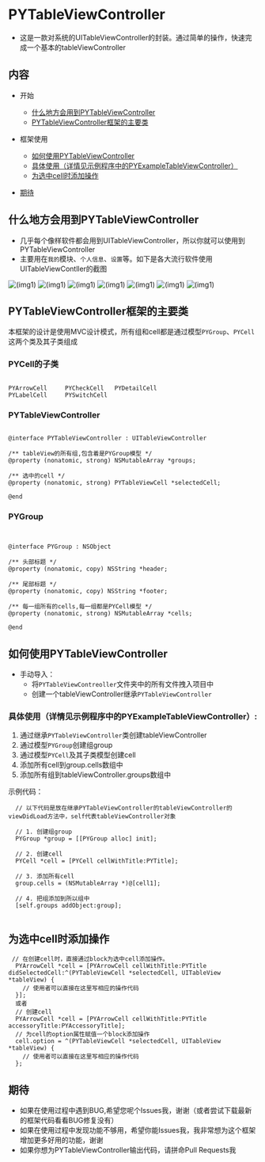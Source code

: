 # PYTableViewController
- 这是一款对系统的UITableViewController的封装。通过简单的操作，快速完成一个基本的tableViewController

## 内容
* 开始
  * [什么地方会用到PYTableViewController](#什么地方会用到PYTableViewController)
  * [PYTableViewController框架的主要类](#PYTableViewController框架的主要类)
* 框架使用
  * [如何使用PYTableViewController](#如何使用PYTableViewController)
  * [具体使用（详情见示例程序中的PYExampleTableViewController）](#具体使用（详情见示例程序中的PYExampleTableViewController）)
  * [为选中cell时添加操作](#为选中cell时添加操作)
  
* [期待](#期待)
  
## <a id="什么地方会用到PYTableViewController"></a>什么地方会用到PYTableViewController
- 几乎每个像样软件都会用到UITableViewController，所以你就可以使用到PYTableViewController
- 主要用在`我的`模块、`个人信息`、`设置`等。如下是各大流行软件使用UITableViewContller的截图

![(img1)](https://github.com/iphone5solo/PYTableViewController/raw/master/images/IMG_0209.PNG)
![(img1)](https://github.com/iphone5solo/PYTableViewController/raw/master/images/IMG_0210.PNG)
![(img1)](https://github.com/iphone5solo/PYTableViewController/raw/master/images/IMG_0211.PNG)
![(img1)](https://github.com/iphone5solo/PYTableViewController/raw/master/images/IMG_0212.PNG)
![(img1)](https://github.com/iphone5solo/PYTableViewController/raw/master/images/IMG_0213.PNG)
![(img1)](https://github.com/iphone5solo/PYTableViewController/raw/master/images/IMG_0214.PNG)
![(img1)](https://github.com/iphone5solo/PYTableViewController/raw/master/images/IMG_0215.PNG)

## <a id="PYTableViewController框架的主要类"></a>PYTableViewController框架的主要类

本框架的设计是使用MVC设计模式，所有组和cell都是通过模型`PYGroup`、`PYCell`这两个类及其子类组成

### <a id="PYCell的子类"></a>PYCell的子类
```objc

PYArrowCell		PYCheckCell	  PYDetailCell	
PYLabelCell		PYSwitchCell

```

### PYTableViewController
```objc

@interface PYTableViewController : UITableViewController

/** tableView的所有组,包含着是PYGroup模型 */
@property (nonatomic, strong) NSMutableArray *groups;

/** 选中的cell */
@property (nonatomic, strong) PYTableViewCell *selectedCell;

@end

```

### PYGroup
```objc


@interface PYGroup : NSObject

/** 头部标题 */
@property (nonatomic, copy) NSString *header;

/** 尾部标题 */
@property (nonatomic, copy) NSString *footer;

/** 每一组所有的cells,每一组都是PYCell模型 */
@property (nonatomic, strong) NSMutableArray *cells;

@end

```


## <a id="如何使用PYTableViewController"></a>如何使用PYTableViewController
* 手动导入：
  - 将`PYTableViewContreoller`文件夹中的所有文件拽入项目中
  - 创建一个tableViewController继承`PYTableViewController`
  
### <a id="具体使用（详情见示例程序中的PYExampleTableViewController）"></a>具体使用（详情见示例程序中的PYExampleTableViewController）:
1. 通过继承`PYTableViewController`类创建tableViewController
2. 通过模型`PYGroup`创建组group
3. 通过模型`PYCell`及其子类模型创建cell
4. 添加所有cell到group.cells数组中
5. 添加所有组到tableViewController.groups数组中

示例代码：

```objc
  // 以下代码是放在继承PYTableViewController的tableViewController的viewDidLoad方法中，self代表tableViewController对象
  
  // 1. 创建组group
  PYGroup *group = [[PYGroup alloc] init];
  
  // 2. 创建cell
  PYCell *cell = [PYCell cellWithTitle:PYTitle];
  
  // 3. 添加所有cell
  group.cells = (NSMutableArray *)@[cell1];
  
  // 4. 把组添加到所以组中
  [self.groups addObject:group];
  
```
  
## <a id="为选中cell时添加操作"></a>为选中cell时添加操作
```objc
 // 在创建cell时，直接通过block为选中cell添加操作。
  PYArrowCell *cell = [PYArrowCell cellWithTitle:PYTitle didSelectedCell:^(PYTableViewCell *selectedCell, UITableView *tableView) {
    // 使用者可以直接在这里写相应的操作代码
  }];
  或者
  // 创建cell
  PYArrowCell *cell = [PYArrowCell cellWithTitle:PYTitle accessoryTitle:PYAccessoryTitle];
  // 为cell的option属性赋值一个block添加操作
  cell.option = ^(PYTableViewCell *selectedCell, UITableView *tableView) {
    // 使用者可以直接在这里写相应的操作代码
  };
```

## <a id="期待"></a>期待
- 如果在使用过程中遇到BUG,希望您呢个Issues我，谢谢（或者尝试下载最新的框架代码看看BUG修复没有）
- 如果在使用过程中发现功能不够用，希望你能Issues我，我非常想为这个框架增加更多好用的功能，谢谢
- 如果你想为PYTableViewController输出代码，请拼命Pull Requests我
